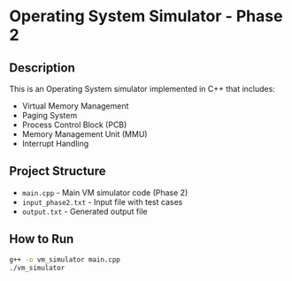 # Operating System Simulator - Phase 2

## Description
This is an Operating System simulator implemented in C++ that includes:
- Virtual Memory Management
- Paging System
- Process Control Block (PCB)
- Memory Management Unit (MMU)
- Interrupt Handling

## Project Structure
- `main.cpp` - Main VM simulator code (Phase 2)
- `input_phase2.txt` - Input file with test cases
- `output.txt` - Generated output file

## How to Run
```bash
g++ -o vm_simulator main.cpp
./vm_simulator
